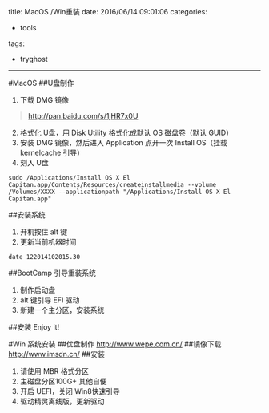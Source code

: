 title: MacOS /Win重装
date: 2016/06/14 09:01:06
categories:

 - tools 


tags:

- tryghost

---

#MacOS
##U盘制作
 1. 下载 DMG 镜像
>http://pan.baidu.com/s/1jHR7x0U

 2. 格式化 U盘，用 Disk Utility 格式化成默认 OS 磁盘卷（默认 GUID）
 3. 安装 DMG 镜像，然后进入 Application 点开一次 Install OS（挂载 kernelcache 引导）
 4. 刻入 U盘
```language-bash
sudo /Applications/Install OS X El Capitan.app/Contents/Resources/createinstallmedia --volume /Volumes/XXXX --applicationpath "/Applications/Install OS X El Capitan.app"
```
##安装系统

 1. 开机按住 alt 键 
 2. 更新当前机器时间
```language-bash
date 122014102015.30
```

##BootCamp 引导重装系统
 1. 制作启动盘
 2. alt 键引导 EFI 驱动
 3. 新建一个主分区，安装系统
 
##安装 Enjoy it!

#Win 系统安装
##优盘制作
http://www.wepe.com.cn/
##镜像下载
http://www.imsdn.cn/
##安装
1. 请使用 MBR 格式分区
2. 主磁盘分区100G+ 其他自便
3. 开启 UEFI，关闭 Win8快速引导
4. 驱动精灵离线版，更新驱动




